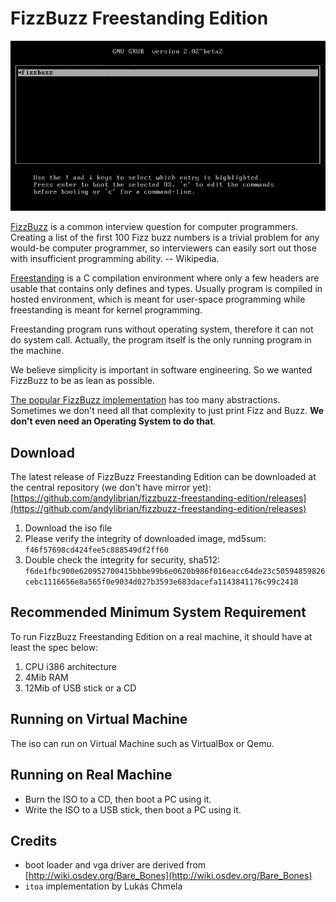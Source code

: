 FizzBuzz Freestanding Edition
==============================

![FizzBuzz Freestanding Screenshot](docs/img/fizzbuzz-freestanding-edition.gif)

[FizzBuzz](https://en.wikipedia.org/wiki/Fizz_buzz) is a common interview question for computer programmers. Creating a list of the first 100 Fizz buzz numbers is a trivial problem for any would-be computer programmer, so interviewers can easily sort out those with insufficient programming ability. -- Wikipedia.

[Freestanding](http://wiki.osdev.org/C_Library#Freestanding_and_Hosted) is a C compilation environment where only a few headers are usable that contains only defines and types. Usually program is compiled in hosted environment, which is meant for user-space programming while freestanding is meant for kernel programming.

Freestanding program runs without operating system, therefore it can not do system call. Actually, the program itself is the only running program in the machine.

We believe simplicity is important in software engineering. So we wanted FizzBuzz to be as lean as possible.

[The popular FizzBuzz implementation](https://github.com/EnterpriseQualityCoding/FizzBuzzEnterpriseEdition) has too many abstractions. Sometimes we don't need all that complexity to just print Fizz and Buzz. **We don't even need an Operating System to do that**.


## Download

The latest release of FizzBuzz Freestanding Edition can be downloaded at the central repository (we don't have mirror yet):
[https://github.com/andylibrian/fizzbuzz-freestanding-edition/releases](https://github.com/andylibrian/fizzbuzz-freestanding-edition/releases)

1. Download the iso file
2. Please verify the integrity of downloaded image, md5sum: `f46f57698cd424fee5c888549df2ff60`
3. Double check the integrity for security, sha512: `f6de1fbc900e620952700415bbbe99b6e0620b986f016eacc64de23c50594859826cebc1116656e8a565f0e9034d027b3593e683dacefa1143841176c99c2418`


## Recommended Minimum System Requirement

To run FizzBuzz Freestanding Edition on a real machine, it should have at least the spec below:

1. CPU i386 architecture
2. 4Mib RAM
3. 12Mib of USB stick or a CD

## Running on Virtual Machine

The iso can run on Virtual Machine such as VirtualBox or Qemu.

## Running on Real Machine

- Burn the ISO to a CD, then boot a PC using it.
- Write the ISO to a USB stick, then boot a PC using it.

## Credits

- boot loader and vga driver are derived from [http://wiki.osdev.org/Bare_Bones](http://wiki.osdev.org/Bare_Bones)
- `itoa` implementation by Lukás Chmela
